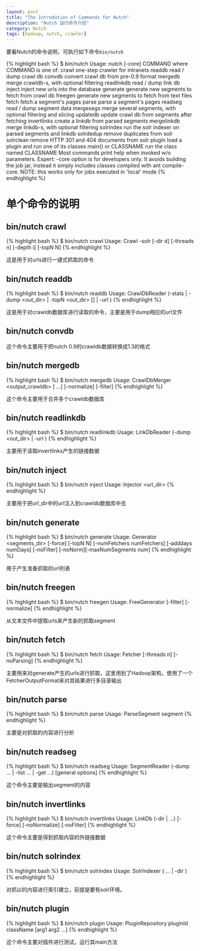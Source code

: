 ```yaml
---
layout: post
title: "The Introdution of Commands for Nutch"
description: "Nutch 运行命令介绍"
category: Nutch
tags: [hadoop, nutch, crawler]
---
```

要看Nutch的命令说明，可执行如下命令`bin/nutch`

{% highlight bash %}
$ bin/nutch
Usage: nutch [-core] COMMAND
  where COMMAND is one of:
  crawl          one-step crawler for intranets
  readdb         read / dump crawl db
  convdb         convert crawl db from pre-0.9 format
  mergedb        merge crawldb-s, with optional filtering
  readlinkdb     read / dump link db
  inject         inject new urls into the database
  generate       generate new segments to fetch from crawl db
  freegen        generate new segments to fetch from text files
  fetch          fetch a segment's pages
  parse          parse a segment's pages
  readseg        read / dump segment data
  mergesegs      merge several segments, with optional filtering and slicing
  updatedb       update crawl db from segments after fetching
  invertlinks   create a linkdb from parsed segments
  mergelinkdb    merge linkdb-s, with optional filtering
  solrindex      run the solr indexer on parsed segments and linkdb
  solrdedup      remove duplicates from solr
  solrclean      remove HTTP 301 and 404 documents from solr
  plugin         load a plugin and run one of its classes main()
 or
  CLASSNAME      run the class named CLASSNAME
Most commands print help when invoked w/o parameters.
Expert: -core option is for developers only. It avoids building the job jar, instead it simply includes classes compiled with ant compile-core.
NOTE: this works only for jobs executed in 'local' mode
{% endhighlight %}

# 单个命令的说明

## bin/nutch crawl

{% highlight bash %}
$ bin/nutch crawl
Usage: Crawl <urlDir> -solr <solrURL> [-dir d] [-threads n] [-depth i] [-topN N]
{% endhighlight %}

这是用于对urls进行一键式抓取的命令

## bin/nutch readdb 

{% highlight bash %}
$ bin/nutch readdb
Usage: CrawlDbReader <crawldb> (-stats | -dump <out_dir> | -topN <nnnn> <out_dir> [<min>] | -url <url>)
{% endhighlight %}

这是用于对crawldb数据库进行读取的命令，主要是用于dump相应的url文件

## bin/nutch convdb

这个命令主要用于把nutch 0.9的crawldb数据转换成1.3的格式

## bin/nutch mergedb

{% highlight bash %}
$ bin/nutch mergedb
Usage: CrawlDbMerger <output_crawldb> <crawldb1> [<crawldb2> <crawldb3> ...] [-normalize] [-filter]
{% endhighlight %}

这个命令主要用于合并多个crawldb数据库

## bin/nutch readlinkdb

{% highlight bash %}
$ bin/nutch readlinkdb
Usage: LinkDbReader <linkdb> {-dump <out_dir> | -url <url>)
{% endhighlight %}

主要用于读取invertlinks产生的链接数据

## bin/nutch inject

{% highlight bash %}
$ bin/nutch inject
Usage: Injector <crawldb> <url_dir>
{% endhighlight %}

主要用于把url_dir中的url注入到crawldb数据库中去

## bin/nutch generate

{% highlight bash %}
$ bin/nutch generate
Usage: Generator <crawldb> <segments_dir> [-force] [-topN N] [-numFetchers numFetchers] [-adddays numDays] [-noFilter] [-noNorm][-maxNumSegments num]
{% endhighlight %}

用于产生准备抓取的url列表

## bin/nutch freegen

{% highlight bash %}
$ bin/nutch freegen
Usage: FreeGenerator <inputDir> <segmentsDir> [-filter] [-normalize]
{% endhighlight %}

从文本文件中提取urls来产生新的抓取segment

## bin/nutch fetch

{% highlight bash %}
$ bin/nutch fetch
Usage: Fetcher <segment> [-threads n] [-noParsing]
{% endhighlight %}

主要用来对generate产生的urls进行抓取，这里用到了Hadoop架构，使用了一个FetcherOutputFormat来对其结果进行多目录输出

## bin/nutch parse

{% highlight bash %}
$ bin/nutch parse
Usage: ParseSegment segment
{% endhighlight %}

主要是对抓取的内容进行分析

## bin/nutch readseg

{% highlight bash %}
$ bin/nutch readseg
Usage: SegmentReader (-dump ... | -list ... | -get ...) [general options]
{% endhighlight %}

这个命令主要是输出segment的内容

## bin/nutch invertlinks

{% highlight bash %}
$ bin/nutch invertlinks
Usage: LinkDb <linkdb> (-dir <segmentsDir> | <seg1> <seg2> ...) [-force] [-noNormalize] [-noFilter]
{% endhighlight %}

这个命令主要是得到抓取内容的外链接数据

## bin/nutch solrindex

{% highlight bash %}
$ bin/nutch solrindex
Usage: SolrIndexer <solr url> <crawldb> <linkdb> (<segment> ... | -dir <segments>)
{% endhighlight %}

对抓以的内容进行索引建立，前提是要有solr环境。

## bin/nutch plugin

{% highlight bash %}
$ bin/nutch plugin
Usage: PluginRepository pluginId className [arg1 arg2 ...]
{% endhighlight %}

这个命令主要对插件进行测试，运行其main方法